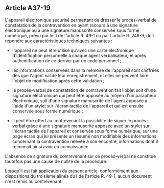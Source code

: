 Article A37-19
----
L'appareil électronique sécurisé permettant de dresser le procès-verbal de
constatation de la contravention en ayant recours à une signature électronique
ou à une signature manuscrite conservée sous forme numérique, prévu par le II de
l'article R. 49-1 ou par l'article R. 249-9, doit répondre aux caractéristiques
techniques suivantes :

- l'appareil ne peut être utilisé qu'avec une carte électronique
d'identification personnelle à chaque agent verbalisateur, et après
authentification de ce dernier par un code personnel ;

- les informations conservées dans la mémoire de l'appareil sont chiffrées dès
que l'agent valide leur enregistrement, et elles ne peuvent faire l'objet de
modification après cette validation ;

- le procès-verbal de constatation de contravention fait l'objet soit d'une
signature électronique qui peut être apposée au moyen d'un parapheur
électronique, soit d'une signature manuscrite de l'agent apposée à l'aide d'un
stylet sur l'écran tactile de l'appareil et qui est ensuite conservée sous forme
numérique ;

- il peut être offert au contrevenant la possibilité de signer le procès-verbal
grâce à une signature manuscrite apposée avec un stylet sur l'écran tactile de
l'appareil et conservée sous forme numérique, sur une page écran qui lui
présente un résumé non modifiable des informations concernant la contravention
relevée à son encontre, informations dont il reconnaît ainsi avoir eu
connaissance.

L'absence de signature du contrevenant sur ce procès-verbal ne constitue
toutefois pas une cause de nullité de la procédure.

Lorsqu'il est fait application du présent article, conformément aux dispositions
du troisième alinéa du I de l'article R. 49-1, aucun document n'est remis au
contrevenant.
